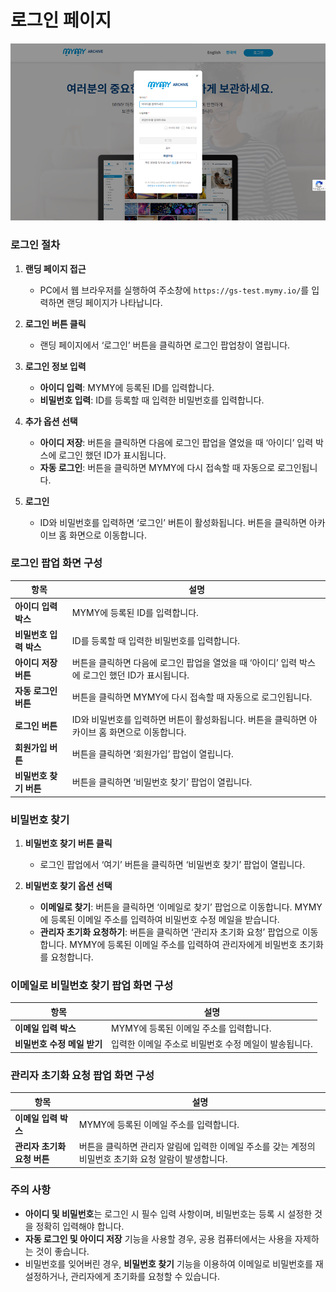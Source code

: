 # 로그인 페이지

![로그인 페이지](images/login.png)

### 로그인 절차

1. **랜딩 페이지 접근**
   - PC에서 웹 브라우저를 실행하여 주소창에 `https://gs-test.mymy.io/`를 입력하면 랜딩 페이지가 나타납니다.

2. **로그인 버튼 클릭**
   - 랜딩 페이지에서 ‘로그인’ 버튼을 클릭하면 로그인 팝업창이 열립니다.

3. **로그인 정보 입력**
   - **아이디 입력**: MYMY에 등록된 ID를 입력합니다.
   - **비밀번호 입력**: ID를 등록할 때 입력한 비밀번호를 입력합니다.

4. **추가 옵션 선택**
   - **아이디 저장**: 버튼을 클릭하면 다음에 로그인 팝업을 열었을 때 ‘아이디’ 입력 박스에 로그인 했던 ID가 표시됩니다.
   - **자동 로그인**: 버튼을 클릭하면 MYMY에 다시 접속할 때 자동으로 로그인됩니다.

5. **로그인**
   - ID와 비밀번호를 입력하면 ‘로그인’ 버튼이 활성화됩니다. 버튼을 클릭하면 아카이브 홈 화면으로 이동합니다.

### 로그인 팝업 화면 구성

| 항목                | 설명                                                                  |
|-------------------|---------------------------------------------------------------------|
| **아이디 입력 박스**  | MYMY에 등록된 ID를 입력합니다.                                            |
| **비밀번호 입력 박스** | ID를 등록할 때 입력한 비밀번호를 입력합니다.                                  |
| **아이디 저장 버튼**  | 버튼을 클릭하면 다음에 로그인 팝업을 열었을 때 ‘아이디’ 입력 박스에 로그인 했던 ID가 표시됩니다.   |
| **자동 로그인 버튼**  | 버튼을 클릭하면 MYMY에 다시 접속할 때 자동으로 로그인됩니다.                       |
| **로그인 버튼**     | ID와 비밀번호를 입력하면 버튼이 활성화됩니다. 버튼을 클릭하면 아카이브 홈 화면으로 이동합니다. |
| **회원가입 버튼**    | 버튼을 클릭하면 ‘회원가입’ 팝업이 열립니다.                                   |
| **비밀번호 찾기 버튼** | 버튼을 클릭하면 ‘비밀번호 찾기’ 팝업이 열립니다.                                 |

### 비밀번호 찾기

1. **비밀번호 찾기 버튼 클릭**
   - 로그인 팝업에서 ‘여기’ 버튼을 클릭하면 ‘비밀번호 찾기’ 팝업이 열립니다.

2. **비밀번호 찾기 옵션 선택**
   - **이메일로 찾기**: 버튼을 클릭하면 ‘이메일로 찾기’ 팝업으로 이동합니다. MYMY에 등록된 이메일 주소를 입력하여 비밀번호 수정 메일을 받습니다.
   - **관리자 초기화 요청하기**: 버튼을 클릭하면 ‘관리자 초기화 요청’ 팝업으로 이동합니다. MYMY에 등록된 이메일 주소를 입력하여 관리자에게 비밀번호 초기화를 요청합니다.

### 이메일로 비밀번호 찾기 팝업 화면 구성

| 항목                   | 설명                                                                 |
|----------------------|--------------------------------------------------------------------|
| **이메일 입력 박스**    | MYMY에 등록된 이메일 주소를 입력합니다.                                        |
| **비밀번호 수정 메일 받기** | 입력한 이메일 주소로 비밀번호 수정 메일이 발송됩니다.                                  |

### 관리자 초기화 요청 팝업 화면 구성

| 항목                      | 설명                                                                 |
|-------------------------|--------------------------------------------------------------------|
| **이메일 입력 박스**       | MYMY에 등록된 이메일 주소를 입력합니다.                                        |
| **관리자 초기화 요청 버튼**  | 버튼을 클릭하면 관리자 알림에 입력한 이메일 주소를 갖는 계정의 비밀번호 초기화 요청 알람이 발생합니다. |

### 주의 사항

- **아이디 및 비밀번호**는 로그인 시 필수 입력 사항이며, 비밀번호는 등록 시 설정한 것을 정확히 입력해야 합니다.
- **자동 로그인 및 아이디 저장** 기능을 사용할 경우, 공용 컴퓨터에서는 사용을 자제하는 것이 좋습니다.
- 비밀번호를 잊어버린 경우, **비밀번호 찾기** 기능을 이용하여 이메일로 비밀번호를 재설정하거나, 관리자에게 초기화를 요청할 수 있습니다.
